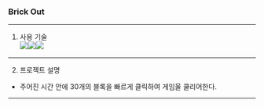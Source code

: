 
### Brick Out
---
1. 사용 기술 <br>
 <img src="https://img.shields.io/badge/language-html-red.svg?style=flat-square"/><img src="https://img.shields.io/badge/language-css-blue.svg?style=flat-square"/><img src="https://img.shields.io/badge/language-js-yellow.svg?style=flat-square"/>
---
2. 프로젝트 설명
- 주어진 시간 안에 30개의 블록을 빠르게 클릭하여
  게임울 쿨리어한다.
---
